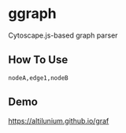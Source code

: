 # ggraph
Cytoscape.js-based graph parser

## How To Use
`nodeA,edge1,nodeB`

## Demo
https://altilunium.github.io/graf
